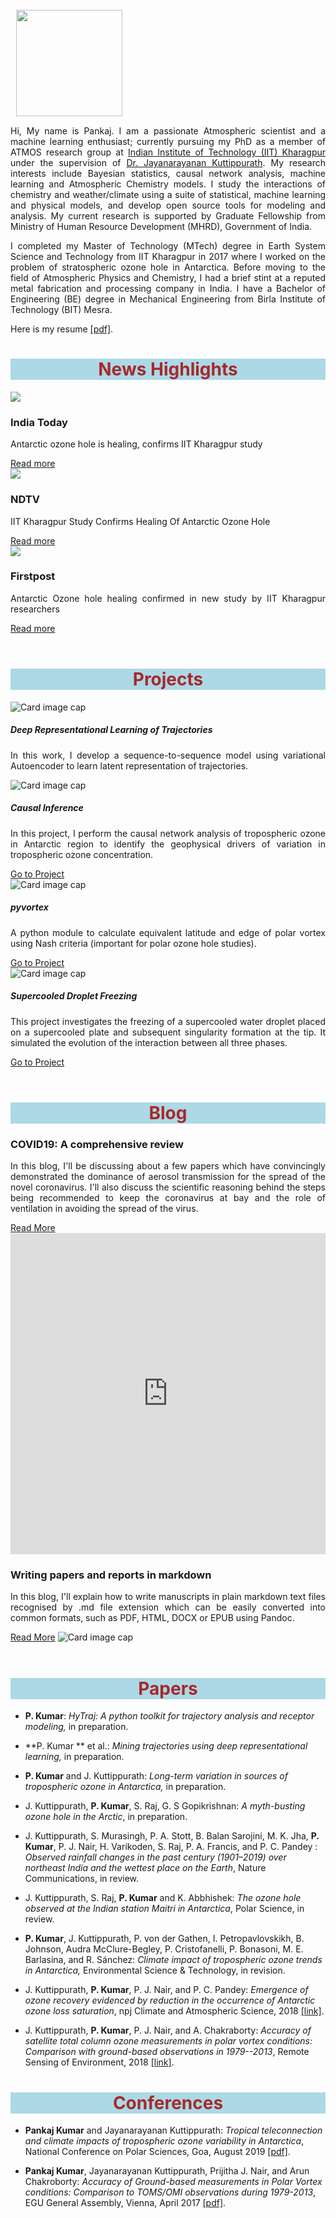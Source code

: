 <!--
.. title:  
.. slug: index
.. date: 2020-05-04 20:18:18 UTC
.. tags:
.. category:
.. link:
.. description:
.. type: text
-->

<style>
.embed-container 
{position: relative; padding-bottom: 100%; height: 10; max-width: 100%;} 

.embed-container iframe, .embed-container object, .embed-container iframe
{position: absolute; top: 0; left: 0; width: 100%; height: 100%;} 

small
{position: absolute; z-index: 40; bottom: 0; margin-bottom: -5px;}

p a{
  text-decoration: underline;
}


<script type='text/javascript' src='https://d1bxh8uas1mnw7.cloudfront.net/assets/embed.js'></script>

<script async src="https://badge.dimensions.ai/badge.js" charset="utf-8"></script>

</style>

<img src="/images/me.jpg" class="img-fluid rounded-circle float-right" width="170" HSPACE="9" VSPACE="1">

<p align='justify'>
Hi, My name is Pankaj. I am a passionate Atmospheric scientist and a machine learning enthusiast; currently pursuing my PhD as a member of ATMOS research group at <a href="http://www.iitkgp.ac.in/" style="text-decoration: underline">Indian Institute of Technology (IIT) Kharagpur</a> under the supervision of <a href="http://www1.iitkgp.ac.in/fac-profiles/showprofile.php?empcode=SWmUS" style="text-decoration: underline">Dr. Jayanarayanan Kuttippurath</a>. My research interests include Bayesian statistics, causal network analysis, machine learning and Atmospheric Chemistry models. I study the interactions of chemistry and weather/climate using a suite of statistical, machine learning and physical models, and develop open source tools for modeling and analysis. My current research is supported by Graduate Fellowship from Ministry of Human Resource Development (MHRD), Government of India.
</p>

<p align='justify'>
I completed my Master of Technology (MTech) degree in Earth System Science and Technology from IIT Kharagpur in 2017 where I worked on the problem of stratospheric ozone hole in Antarctica. Before moving to the field of Atmospheric Physics and Chemistry, I had a brief stint at a reputed metal fabrication and processing company in India. I have a Bachelor of Engineering (BE) degree in Mechanical Engineering from Birla Institute of Technology (BIT) Mesra. 
</p>

Here is my resume <a href="https://github.com/pankajkarman/resume/blob/master/resume.pdf" style="text-decoration: underline">[pdf]</a>.

<h1 style="background-color: #ADD8E6; color:#A52A2A" align='center'>News Highlights</h1>

<div class="card-deck">
  <div class="card">
  <img class="card-img-top" src="https://akm-img-a-in.tosshub.com/indiatoday/images/bodyeditor/201811/ozone-layer-shrinking_647-x404.jpg?B6H53U1jPoBqy2VEEq.n0wKPYdoXkT1E">
    <div class="card-body">
    <h3 class="card-title" align="left">India Today</h3>
      <p class="card-text" align='justify'>Antarctic ozone hole is healing, confirms IIT Kharagpur study</p>
    <a href="https://www.indiatoday.in/education-today/gk-current-affairs/story/antarctic-ozone-hole-healing-iit-kharagpur-study-html-1398826-2018-11-29" class="btn btn-primary">Read more</a>
    </div>
  </div>
  <div class="card">
    <img class="card-img-top" src="https://www.ndtv.com/education/cache-static/media/presets/625X400/article_images/2020/5/12/llvlorh_iit-kharagpur-website_625x300_03_August_18.webp">
    <div class="card-body">
    <h3 class="card-title" align="left">NDTV</h3>
      <p class="card-text" align='justify'>IIT Kharagpur Study Confirms Healing Of Antarctic Ozone Hole</p>
    <a href="https://www.ndtv.com/education/iit-kharagpur-study-confirms-healing-of-antarctic-ozone-hole-1956054" class="btn btn-primary">Read more</a>
    </div>
  </div>
  <div class="card">
    <img class="card-img-top" src="//images.firstpost.com/wp-content/uploads/2018/12/This-NASA-image-shows-the-ozone-hole-over-Antarctic-in-2001_NASA.jpg">
    <div class="card-body">
    <h3 class="card-title" align="left">Firstpost</h3>
      <p class="card-text" align='justify'>Antarctic Ozone hole healing confirmed in new study by IIT Kharagpur researchers</p>
    <a href="https://www.firstpost.com/tech/science/antarctic-ozone-hole-healing-confirmed-in-new-study-by-iit-kharagpur-researchers-5651941.html" class="btn btn-primary">Read more</a>
    </div>
  </div>
</div>

<BR>

<h1 style="background-color: #ADD8E6; color:#A52A2A" align='center'>Projects</h1>

<div class="card-deck">
  <div class="card">
    <img class="card-img-top" src="/images/seq.png" alt="Card image cap">
    <div class="card-body">
      <h5 class="card-title" align="left">Deep Representational Learning of Trajectories</h5>
      <p class="card-text" align='justify'>In this work, I develop a sequence-to-sequence model using variational Autoencoder to learn latent representation of trajectories.</p>
    </div>
  </div>
  <div class="card">
    <img class="card-img-top" src="/images/causal.png" alt="Card image cap">
    <div class="card-body">
      <h5 class="card-title">Causal Inference</h5>
      <p class="card-text" align='justify'>In this project, I perform the causal network analysis of tropospheric ozone in Antarctic region to identify the geophysical drivers of variation in tropospheric ozone concentration.</p>
      <a href="https://github.com/pankajkarman/deep-learning/tree/master/causality" class="btn btn-primary">Go to Project</a>
    </div>
  </div>
  <div class="card">
    <img class="card-img-top" src="/images/vortex.gif" alt="Card image cap">
    <div class="card-body">
      <h5 class="card-title">pyvortex</h5>
      <p class="card-text" align='justify'>A python module to calculate equivalent latitude and edge of polar vortex using Nash criteria (important for polar ozone hole studies).</p>
      <a href="https://github.com/pankajkarman/pyvortex" class="btn btn-primary">Go to Project</a>
    </div>
  </div>
  <div class="card">
    <img class="card-img-top" src="/images/droplet.gif" alt="Card image cap">
    <div class="card-body">
      <h5 class="card-title">Supercooled Droplet Freezing</h5>
      <p class="card-text" align='justify'>This project investigates the freezing of a supercooled water droplet placed on a supercooled plate and subsequent singularity formation at the tip. It simulated the evolution of the interaction between all three phases.</p>
      <a href="https://github.com/pankajkarman/droplet" class="btn btn-primary">Go to Project</a>
    </div>
  </div>
</div>

<BR>

<h1 style="background-color: #ADD8E6; color:#A52A2A" align='center'>Blog</h1>

<div class="card-deck">
  <div class="card">
    <div class="card-body">
      <h3 class="card-title" align="left">COVID19: A comprehensive review</h3>
      <p class="card-text" align='justify'>In this blog, I'll be discussing about a few papers which have convincingly demonstrated the dominance of aerosol transmission for the spread of the novel coronavirus. I'll also discuss the scientific reasoning behind the steps being recommended to keep the coronavirus at bay and the role of ventilation in avoiding the spread of the virus. </p>
      <a href="blog/covid/" class="card-link">Read More</a>
      <div class="embed-container"><iframe width="200" height="150" frameborder="0" scrolling="no" marginheight="0" marginwidth="0" title="COVID-19" src="https://www.covid19india.org/state/BR"></iframe></div>
    </div>
  </div>
  <div class="card">
    <div class="card-body">
      <h3 class="card-title">Writing papers and reports in markdown</h3>
      <p class="card-text" align='justify'>In this blog, I'll explain how to write manuscripts in plain markdown text files recognised by .md file extension which can be easily converted into common formats, such as PDF, HTML, DOCX or EPUB using Pandoc.</p>
      <a href="blog/markdown/" class="card-link">Read More</a>
      <img class="card-img-top" src="/images/mdflow.png" alt="Card image cap">
    </div>
  </div>
</div>



<BR>

<h1 style="background-color: #ADD8E6; color:#A52A2A" align='center'>Papers</h1>

-   **P. Kumar**: *HyTraj: A python toolkit for trajectory analysis and receptor modeling,* in preparation.

-   **P. Kumar ** et al.: *Mining trajectories using deep representational learning,* in preparation.

-   **P. Kumar** and J. Kuttippurath: *Long-term variation in sources of tropospheric ozone in Antarctica,* in preparation.

-   J. Kuttippurath, **P. Kumar**, S. Raj, G. S Gopikrishnan: *A myth-busting ozone hole in the Arctic*, in preparation.

-   J. Kuttippurath, S. Murasingh, P. A. Stott, B. Balan Sarojini, M. K. Jha, **P. Kumar**, P. J. Nair, H. Varikoden, S. Raj, P. A. Francis, and P. C. Pandey : *Observed rainfall changes in the past century (1901–2019) over northeast India and the wettest place on the Earth*, Nature Communications, in review.

-   J. Kuttippurath, S. Raj, **P. Kumar** and K. Abbhishek: *The ozone hole observed at the Indian station Maitri in Antarctica*, Polar Science, in review.

-   **P. Kumar**, J. Kuttippurath, P. von der Gathen, I. Petropavlovskikh, B. Johnson, Audra McClure-Begley, P. Cristofanelli, P. Bonasoni, M. E. Barlasina, and R. Sánchez: *Climate impact of tropospheric ozone trends in Antarctica,* Environmental Science & Technology, in revision.

-   J. Kuttippurath, **P. Kumar**, P. J. Nair,  and P. C. Pandey: *Emergence of ozone recovery evidenced by reduction in the occurrence of Antarctic
    ozone loss saturation*, npj Climate and Atmospheric Science, 2018 [[link]](https://www.nature.com/articles/s41612-018-0052-6).

<div class="container">
<div class="row">

<div class='col-lg-4 col-md-11.1 col-sm-11.1 col-11.1 ml-auto'>
  <div data-badge-type='medium-badge' class='altmetric-embed' data-doi='10.1038/s41612-018-0052-6' data-badge-popover="right"></div>
  <p></p>
</div>


<div class='col-lg-4 col-md-11.1 col-sm-11.1 col-11.1 ml-auto'>
  <div class="__dimensions_badge_embed__" data-doi="10.1038/s41612-018-0052-6" data-legend="hover-right" data-style="small_rectangle"></div>
</div>
</div>
</div>

-   J. Kuttippurath, **P. Kumar**, P. J. Nair, and A. Chakraborty: *Accuracy of satellite total column ozone measurements in polar vortex    conditions: Comparison with ground-based observations in 1979--2013*, Remote Sensing of Environment, 2018 [[link]](https://www.sciencedirect.com/science/article/abs/pii/S0034425718300671). 

<div class="container">
<div class="row">
<div class="col-lg-7 col-md-11.1 col-sm-11.1 col-11.1 ml-auto">
<span class="__dimensions_badge_embed__" data-doi="10.1016/j.rse.2018.02.054" data-style="small_rectangle"></span>

<p></p>
</div>
</div>
</div>

<h1 style="background-color: #ADD8E6; color:#A52A2A" align='center'>Conferences</h1>

-   **Pankaj Kumar** and Jayanarayanan Kuttippurath: *Tropical teleconnection and climate impacts of tropospheric ozone variability in Antarctica*, National Conference on Polar Sciences, Goa, August 2019 [[pdf]](/ncps2019.pdf).

-   **Pankaj Kumar**, Jayanarayanan Kuttippurath, Prijitha J. Nair, and Arun Chakroborty: *Accuracy of Ground-based measurements in Polar
    Vortex conditions: Comparison to TOMS/OMI observations during 1979-2013*, EGU General Assembly, Vienna, April 2017 [[pdf]](https://meetingorganizer.copernicus.org/EGU2017/EGU2017-10311-1.pdf).

